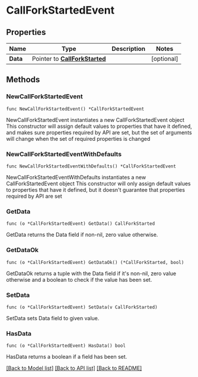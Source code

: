 # CallForkStartedEvent

## Properties

Name | Type | Description | Notes
------------ | ------------- | ------------- | -------------
**Data** | Pointer to [**CallForkStarted**](CallForkStarted.md) |  | [optional] 

## Methods

### NewCallForkStartedEvent

`func NewCallForkStartedEvent() *CallForkStartedEvent`

NewCallForkStartedEvent instantiates a new CallForkStartedEvent object
This constructor will assign default values to properties that have it defined,
and makes sure properties required by API are set, but the set of arguments
will change when the set of required properties is changed

### NewCallForkStartedEventWithDefaults

`func NewCallForkStartedEventWithDefaults() *CallForkStartedEvent`

NewCallForkStartedEventWithDefaults instantiates a new CallForkStartedEvent object
This constructor will only assign default values to properties that have it defined,
but it doesn't guarantee that properties required by API are set

### GetData

`func (o *CallForkStartedEvent) GetData() CallForkStarted`

GetData returns the Data field if non-nil, zero value otherwise.

### GetDataOk

`func (o *CallForkStartedEvent) GetDataOk() (*CallForkStarted, bool)`

GetDataOk returns a tuple with the Data field if it's non-nil, zero value otherwise
and a boolean to check if the value has been set.

### SetData

`func (o *CallForkStartedEvent) SetData(v CallForkStarted)`

SetData sets Data field to given value.

### HasData

`func (o *CallForkStartedEvent) HasData() bool`

HasData returns a boolean if a field has been set.


[[Back to Model list]](../README.md#documentation-for-models) [[Back to API list]](../README.md#documentation-for-api-endpoints) [[Back to README]](../README.md)


